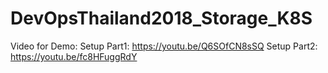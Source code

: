 # DevOpsThailand2018_Storage_K8S
Video for Demo:
Setup Part1: https://youtu.be/Q6SOfCN8sSQ
Setup Part2: https://youtu.be/fc8HFuggRdY

